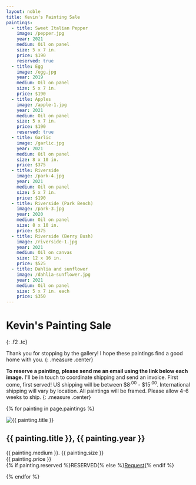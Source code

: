 ```yaml
---
layout: noble
title: Kevin's Painting Sale
paintings:
  - title: Sweet Italian Pepper
    image: /pepper.jpg
    year: 2021
    medium: Oil on panel
    size: 5 x 7 in.
    price: $190
    reserved: true
  - title: Egg
    image: /egg.jpg
    year: 2019
    medium: Oil on panel
    size: 5 x 7 in.
    price: $190
  - title: Apples
    image: /apple-1.jpg
    year: 2021
    medium: Oil on panel
    size: 5 x 7 in.
    price: $190
    reserved: true
  - title: Garlic
    image: /garlic.jpg
    year: 2021
    medium: Oil on panel
    size: 8 x 10 in.
    price: $375
  - title: Riverside
    image: /park-4.jpg
    year: 2021
    medium: Oil on panel
    size: 5 x 7 in.
    price: $190
  - title: Riverside (Park Bench)
    image: /park-3.jpg
    year: 2020
    medium: Oil on panel
    size: 8 x 10 in.
    price: $375
  - title: Riverside (Berry Bush)
    image: /riverside-1.jpg
    year: 2021
    medium: Oil on canvas
    size: 12 x 16 in.
    price: $525
  - title: Dahlia and sunflower
    image: /dahlia-sunflower.jpg
    year: 2021
    medium: Oil on panel
    size: 5 x 7 in. each
    price: $350
---
```


# Kevin's Painting Sale
{: .f2 .tc}

Thank you for stopping by the gallery! I hope these paintings find a good home with you.
{: .measure .center}

**To reserve a painting, please send me an email using the link below each image.** I'll be in touch to coordinate shipping and send an invoice. First come, first served! US shipping will be between $8<sup>.00</sup> - $15<sup>.00</sup>. International shipping will vary by location. All paintings will be framed. Please allow 4-6 weeks to ship.
{: .measure .center}

{% for painting in page.paintings %}
<div class="mw7 center tc">
  <img class="mb3 ba b--white bw4" src="/img/{{ painting.image }}" alt="{{ painting.title }}" />
  <h2 class="mv0 f5 normal"><span class="i">{{ painting.title }}</span>, {{ painting.year }}</h2>
  <p>{{ painting.medium }}. {{ painting.size }}<br>{{ painting.price }}<br>{% if painting.reserved %}<span class="tracked f6">RESERVED</span>{% else %}<a href="mailto:kevin.mcgillivray@me.com?subject=Painting Request: {{ painting.title }}">Request</a>{% endif %}</p>
</div>
{% endfor %}
